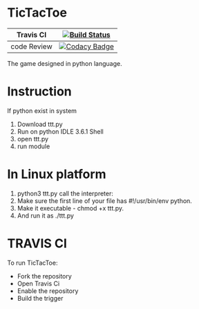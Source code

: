 # TicTacToe



 Travis CI   | [![Build Status](https://travis-ci.org/rutujar/TicTacToe.svg?branch=master)](https://travis-ci.org/rutujar/TicTacToe) 
 ----------- | --------------------------------
 code Review | [![Codacy Badge](https://api.codacy.com/project/badge/Grade/ea7d8f5fe3504539ae827ce971283667)](https://app.codacy.com/app/rutujar/TicTacToe?utm_source=github.com&utm_medium=referral&utm_content=rutujar/TicTacToe&utm_campaign=Badge_Grade_Dashboard)  


The game designed in python language.

# Instruction

If python exist in system
1. Download ttt.py
2. Run on python IDLE 3.6.1 Shell
3. open ttt.py
4. run module

# In Linux platform
1. python3 ttt.py
  call the interpreter: 
2. Make sure the first line of your file has #!/usr/bin/env python.
3. Make it executable - chmod +x ttt.py.
4. And run it as ./ttt.py


# TRAVIS CI

To run TicTacToe:

* Fork the repository
* Open Travis Ci
* Enable the repository
* Build the trigger
